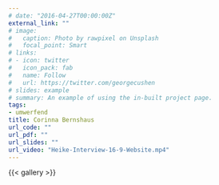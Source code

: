 ```yaml
---
# date: "2016-04-27T00:00:00Z"
external_link: ""
# image:
#   caption: Photo by rawpixel on Unsplash
#   focal_point: Smart
# links:
# - icon: twitter
#   icon_pack: fab
#   name: Follow
#   url: https://twitter.com/georgecushen
# slides: example
# summary: An example of using the in-built project page.
tags:
- umwerfend
title: Corinna Bernshaus
url_code: ""
url_pdf: ""
url_slides: ""
url_video: "Heike-Interview-16-9-Website.mp4"
---
```


{{< gallery >}}